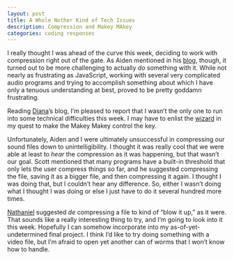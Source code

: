 ```yaml
---
layout: post
title: A Whole Nother Kind of Tech Issues
description: Compression and Makey MAkey
categories: coding responses 
---
```

I really thought I was ahead of the curve this week, deciding to work with compression right out of the gate. As Aiden mentioned in his [blog](adenj86.github.io), though, it turned out to be more challenging to actually *do* something with it. While not nearly as frustrating as JavaScript, working with several very complicated audio programs and trying to accomplish something about which I have only a tenuous understanding at best, proved to be pretty goddamn frustrating.

Reading [Diana](dianarosenberger.github.io/)’s blog, I’m pleased to report that I wasn’t the only one to run into some technical difficulties this week. I may have to enlist the [wizard](davidlnowak.github.io/) in my quest to make the Makey Makey control the <alt> key.

Unfortunately, Aiden and I were ultimately unsuccessful in compressing our sound files down to unintelligibility. I thought it was really cool that we were able at least to *hear* the compression as it was happening, but that wasn’t our goal. Scott mentioned that many programs have a built-in threshold that only lets the user compress things so far, and he suggested compressing the file, saving it as a bigger file, and then compressing it again. I thought I was doing that, but I couldn’t hear any difference. So, either I wasn’t doing what I thought I was doing or else I just have to do it several hundred more times.

[Nathaniel](nattybee.github.io/) suggested *de* compressing a file to kind of “blow it up,” as it were. That sounds like a really interesting thing to try, and I’m going to look into it this week. Hopefully I can somehow incorporate into my as-of-yet-undetermined final project. I think I’d like to try doing something with a video file, but I’m afraid to open yet another can of worms that I won’t know how to handle.
